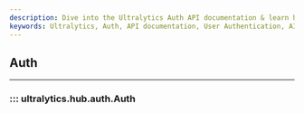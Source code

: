 ```yaml
---
description: Dive into the Ultralytics Auth API documentation & learn how to manage authentication in your AI & ML projects easily and effectively.
keywords: Ultralytics, Auth, API documentation, User Authentication, AI, Machine Learning
---
```


## Auth
---
### ::: ultralytics.hub.auth.Auth
<br><br>
